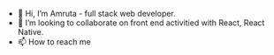 - 👋 Hi, I’m Amruta -  full stack web developer.
- 💞️ I’m looking to collaborate on front end activitied with React, React Native.
- 📫 How to reach me 

<!---
amrutabb/amrutabb is a ✨ special ✨ repository because its `README.md` (this file) appears on your GitHub profile.
You can click the Preview link to take a look at your changes.
--->
